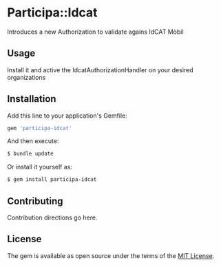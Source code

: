 # Participa::Idcat
Introduces a new Authorization to validate agains IdCAT Mòbil

## Usage
Install it and active the IdcatAuthorizationHandler on your desired organizations

## Installation
Add this line to your application's Gemfile:

```ruby
gem 'participa-idcat'
```

And then execute:
```bash
$ bundle update
```

Or install it yourself as:
```bash
$ gem install participa-idcat
```

## Contributing
Contribution directions go here.

## License
The gem is available as open source under the terms of the [MIT License](http://opensource.org/licenses/MIT).
